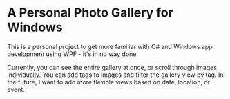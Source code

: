 # A Personal Photo Gallery for Windows
This is a personal project to get more familiar with C# and Windows app development using WPF - 
it's in no way done.

Currently, you can see the entire gallery at once, or scroll through images individually.
You can add tags to images and filter the gallery view by tag. In the future, I want to add more flexible views based on date, location, or event. 

